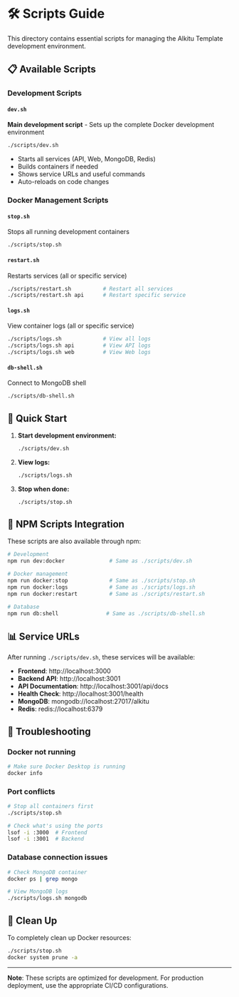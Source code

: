 # 🛠️ Scripts Guide

This directory contains essential scripts for managing the Alkitu Template development environment.

## 📋 Available Scripts

### **Development Scripts**

#### `dev.sh`

**Main development script** - Sets up the complete Docker development environment

```bash
./scripts/dev.sh
```

- Starts all services (API, Web, MongoDB, Redis)
- Builds containers if needed
- Shows service URLs and useful commands
- Auto-reloads on code changes

### **Docker Management Scripts**

#### `stop.sh`

Stops all running development containers

```bash
./scripts/stop.sh
```

#### `restart.sh`

Restarts services (all or specific service)

```bash
./scripts/restart.sh          # Restart all services
./scripts/restart.sh api      # Restart specific service
```

#### `logs.sh`

View container logs (all or specific service)

```bash
./scripts/logs.sh             # View all logs
./scripts/logs.sh api         # View API logs
./scripts/logs.sh web         # View Web logs
```

#### `db-shell.sh`

Connect to MongoDB shell

```bash
./scripts/db-shell.sh
```

## 🚀 Quick Start

1. **Start development environment:**

   ```bash
   ./scripts/dev.sh
   ```

2. **View logs:**

   ```bash
   ./scripts/logs.sh
   ```

3. **Stop when done:**
   ```bash
   ./scripts/stop.sh
   ```

## 🔧 NPM Scripts Integration

These scripts are also available through npm:

```bash
# Development
npm run dev:docker              # Same as ./scripts/dev.sh

# Docker management
npm run docker:stop             # Same as ./scripts/stop.sh
npm run docker:logs             # Same as ./scripts/logs.sh
npm run docker:restart          # Same as ./scripts/restart.sh

# Database
npm run db:shell               # Same as ./scripts/db-shell.sh
```

## 📊 Service URLs

After running `./scripts/dev.sh`, these services will be available:

- **Frontend**: http://localhost:3000
- **Backend API**: http://localhost:3001
- **API Documentation**: http://localhost:3001/api/docs
- **Health Check**: http://localhost:3001/health
- **MongoDB**: mongodb://localhost:27017/alkitu
- **Redis**: redis://localhost:6379

## 🐛 Troubleshooting

### Docker not running

```bash
# Make sure Docker Desktop is running
docker info
```

### Port conflicts

```bash
# Stop all containers first
./scripts/stop.sh

# Check what's using the ports
lsof -i :3000  # Frontend
lsof -i :3001  # Backend
```

### Database connection issues

```bash
# Check MongoDB container
docker ps | grep mongo

# View MongoDB logs
./scripts/logs.sh mongodb
```

## 🧹 Clean Up

To completely clean up Docker resources:

```bash
./scripts/stop.sh
docker system prune -a
```

---

**Note**: These scripts are optimized for development. For production deployment, use the appropriate CI/CD configurations.
